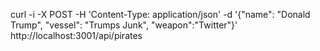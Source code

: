 curl -i -X POST -H 'Content-Type: application/json' -d '{"name": "Donald Trump", "vessel": "Trumps Junk", "weapon":"Twitter"}' http://localhost:3001/api/pirates